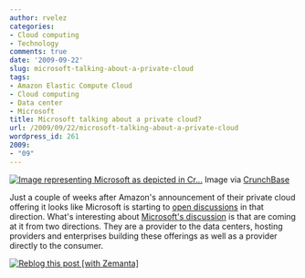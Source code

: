 ```yaml
---
author: rvelez
categories:
- Cloud computing
- Technology
comments: true
date: '2009-09-22'
slug: microsoft-talking-about-a-private-cloud
tags:
- Amazon Elastic Compute Cloud
- Cloud computing
- Data center
- Microsoft
title: Microsoft talking about a private cloud?
url: /2009/09/22/microsoft-talking-about-a-private-cloud
wordpress_id: 261
2009:
- "09"
---
```






[![Image representing Microsoft as depicted in Cr...](http://www.crunchbase.com/assets/images/resized/0001/0926/10926v1-max-450x450.png)](http://www.crunchbase.com/company/microsoft)
    Image via [CrunchBase](http://www.crunchbase.com/)





Just a couple of weeks after Amazon's announcement of their private cloud offering it looks like Microsoft is starting to [open discussions](http://blogs.zdnet.com/microsoft/?p=3978) in that direction. What's interesting about [Microsoft's discussion](http://www.microsoft.com/virtualization/cloud-computing/default.mspx) is that are coming at it from two directions. They are a provider to the data centers, hosting providers and enterprises building these offerings as well as a provider directly to the consumer.


[![Reblog this post [with Zemanta]](http://img.zemanta.com/reblog_e.png?x-id=0911d35a-061a-45bc-aa6e-ada81d9eb834)](http://reblog.zemanta.com/zemified/0911d35a-061a-45bc-aa6e-ada81d9eb834/)
